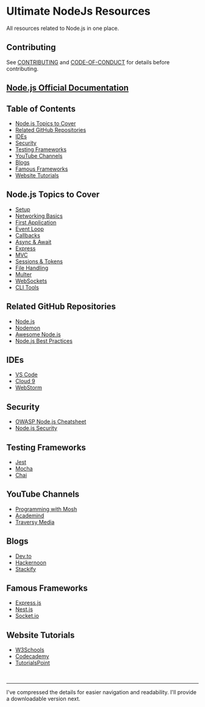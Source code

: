 # Ultimate NodeJs Resources

<div align="center">
</div>

All resources related to Node.js in one place.

## Contributing
See [CONTRIBUTING](CONTRIBUTING.md) and [CODE-OF-CONDUCT](CODE-OF-CONDUCT.md) for details before contributing.

## [Node.js Official Documentation](https://nodejs.org/en/docs/)

## Table of Contents
- [Node.js Topics to Cover](#nodejs-topics-to-cover)
- [Related GitHub Repositories](#related-github-repositories)
- [IDEs](#ides)
- [Security](#security)
- [Testing Frameworks](#testing-frameworks)
- [YouTube Channels](#youtube-channels)
- [Blogs](#blogs)
- [Famous Frameworks](#famous-frameworks)
- [Website Tutorials](#website-tutorials)

## Node.js Topics to Cover
- [Setup](https://www.tutorialspoint.com/nodejs/nodejs_environment_setup.htm)
- [Networking Basics](https://www.youtube.com/watch?v=YSyFSnisip0)
- [First Application](https://www.tutorialspoint.com/nodejs/nodejs_first_application.htm)
- [Event Loop](https://www.youtube.com/watch?v=qZ_rLRsJ1tU)
- [Callbacks](https://www.youtube.com/watch?v=ui4-OADfgIk)
- [Async & Await](https://www.youtube.com/watch?v=V_Kr9OSfDeU)
- [Express](https://www.youtube.com/watch?v=L72fhGm1tfE)
- [MVC](https://developer.mozilla.org/en-US/docs/Glossary/MVC)
- [Sessions & Tokens](https://www.geeksforgeeks.org/session-cookies-in-node-js/)
- [File Handling](https://www.youtube.com/watch?v=ZySsdm576wE)
- [Multer](https://www.youtube.com/watch?v=EVOFt8Its6I)
- [WebSockets](https://www.youtube.com/watch?v=jD7FnbI76Hg)
- [CLI Tools](https://dev.to/rushankhan1/build-a-cli-with-node-js-4jbi)

## Related GitHub Repositories
- [Node.js](https://github.com/nodejs/node)
- [Nodemon](https://github.com/remy/nodemon)
- [Awesome Node.js](https://github.com/sindresorhus/awesome-nodejs)
- [Node.js Best Practices](https://github.com/goldbergyoni/nodebestpractices)

## IDEs
- [VS Code](https://code.visualstudio.com/download)
- [Cloud 9](https://aws.amazon.com/cloud9/)
- [WebStorm](https://www.jetbrains.com/webstorm/)

## Security
- [OWASP Node.js Cheatsheet](https://cheatsheetseries.owasp.org/cheatsheets/Nodejs_Security_Cheat_Sheet.html)
- [Node.js Security](https://nodejs.org/en/security/)

## Testing Frameworks
- [Jest](https://jestjs.io)
- [Mocha](https://mochajs.org)
- [Chai](https://www.chaijs.com/)

## YouTube Channels
- [Programming with Mosh](https://www.youtube.com/watch?v=uVwtVBpw7RQ)
- [Academind](https://www.youtube.com/watch?v=65a5QQ3ZR2g)
- [Traversy Media](https://www.youtube.com/watch?v=U8XF6AFGqlc)

## Blogs
- [Dev.to](http://dev.to/t/node)
- [Hackernoon](http://hackernoon.com)
- [Stackify](https://stackify.com/blog/)

## Famous Frameworks
- [Express.js](https://expressjs.com)
- [Nest.js](https://nestjs.com)
- [Socket.io](https://socket.io/get-started/chat)

## Website Tutorials
- [W3Schools](https://www.w3schools.com/nodejs/)
- [Codecademy](https://www.codecademy.com/learn/learn-node-js)
- [TutorialsPoint](https://www.tutorialspoint.com/nodejs/index.htm)

</br>


---

I've compressed the details for easier navigation and readability. I'll provide a downloadable version next.
